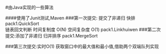 #由Java实现的一些算法

####使用了Junit测试,Maven
###第一次提交: 提交了非递归 快排 pack1.QuickSort    
链表回文判断 时间复制度 O(N) 空间复杂度 O(1)  pack1.Linkhuiwen
###第二次提交:添加了非递归 归并排序 pack1.MergeSort

###第三次提交:实时O(1) 获取窗口中的最大值和最小值,借助两个双端队列实现
